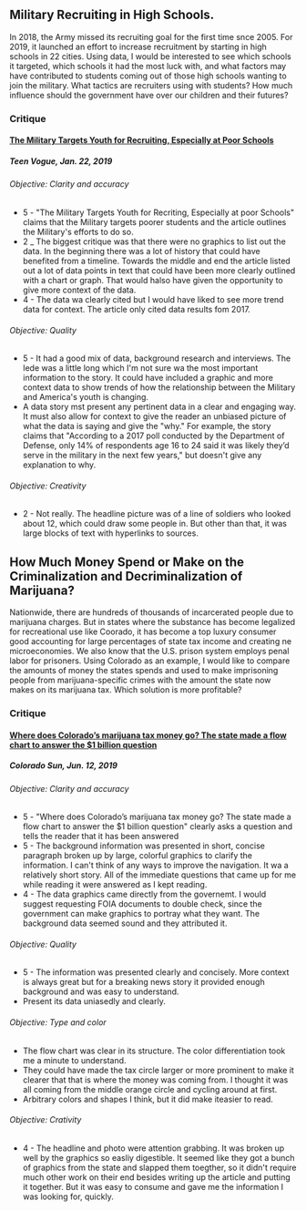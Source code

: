 ## Military Recruiting in High Schools.

In 2018, the Army missed its recruiting goal for the first time snce 2005. For 2019, it launched an effort to increase recruitment by starting in high schools in 22 cities. Using data, I would be interested to see which schools it targeted, which schools it had the most luck with, and what factors may have contributed to students coming out of those high schools wanting to join the military. What tactics are recruiters using with students? How much influence should the government have over our children and their futures? 

### Critique
#### [The Military Targets Youth for Recruiting, Especially at Poor Schools](https://www.teenvogue.com/story/the-military-targets-youth-for-recruitment) 
##### Teen Vogue, Jan. 22, 2019

###### Objective: Clarity and accuracy
* 5 - "The Military Targets Youth for Recriting, Especially at poor Schools" claims that the Military targets poorer students and the article outlines the Military's efforts to do so.
* 2 _ The biggest critique was that there were no graphics to list out the data. In the beginning there was a lot of history that could have benefited from a timeline. Towards the middle and end the article listed out a lot of data points in text that could have been more clearly outlined with a chart or graph. That would halso have given the opportunity to give more context of the data.
* 4 - The data wa clearly cited but I would have liked to see more trend data for context. The article only cited data results fom 2017.

###### Objective: Quality
* 5 - It had a good mix of data, background research and interviews. The lede was a little long which I'm not sure wa the most important information to the story. It could have included a graphic and more context data to show trends of how the relationship between the Military and America's youth is changing.
* A data story mst present any pertinent data in a clear and engaging way. It must also allow for context to give the reader an unbiased picture of what the data is saying and give the "why." For example, the story claims that "According to a 2017 poll conducted by the Department of Defense, only 14% of respondents age 16 to 24 said it was likely they’d serve in the military in the next few years," but doesn't give any explanation to why. 

###### Objective: Creativity
* 2 - Not really. The headline picture was of a line of soldiers who looked about 12, which could draw some people in. But other than that, it was large blocks of text with hyperlinks to sources.

## How Much Money Spend or Make on the Criminalization and Decriminalization of Marijuana?

Nationwide, there are hundreds of thousands of incarcerated people due to marijuana charges. But in states where the substance has become legalized for recreational use like Coorado, it has become a top luxury consumer good accounting for large percentages of state tax income and creating ne microeconomies. We also know that the U.S. prison system employs penal labor for prisoners. Using Colorado as an example, I would like to compare the amounts of money the states spends and used to make imprisoning people from marijuana-specific crimes with the amount the state now makes on its marijuana tax. Which solution is more profitable?

### Critique
#### [Where does Colorado’s marijuana tax money go? The state made a flow chart to answer the $1 billion question](https://coloradosun.com/2019/06/12/where-does-colorados-marijuana-tax-money-go/)
##### Colorado Sun, Jun. 12, 2019

###### Objective: Clarity and accuracy
* 5 - "Where does Colorado’s marijuana tax money go? The state made a flow chart to answer the $1 billion question" clearly asks a question and tells the reader that it has been answered
* 5 - The background information was presented in short, concise paragraph broken up by large, colorful graphics to clarify the information. I can't think of any ways to improve the navigation. It wa a relatively short story. All of the immediate questions that came up for me while reading it were answered as I kept reading.
* 4 - The data graphics came directly from the governemt. I would suggest requesting FOIA documents to double check, since the government can make graphics to portray what they want. The background data seemed sound and they attributed it.

###### Objective: Quality
* 5 - The information was presented clearly and concisely. More context is always great but for a breaking news story it provided enough background and was easy to understand.
* Present its data uniasedly and clearly.

###### Objective: Type and color
* The flow chart was clear in its structure. The color differentiation took me a minute to understand.
* They could have made the tax circle larger or more prominent to make it clearer that that is where the money was coming from. I thought it was all coming from the middle orange circle and cycling around at first.
* Arbitrary colors and shapes I think, but it did make iteasier to read.

###### Objective: Crativity
* 4 - The headline and photo were attention grabbing. It was broken up well by the graphics so easliy digestible. It seemed like they got a bunch of graphics from the state and slapped them toegther, so it didn't require much other work on their end besides writing up the article and putting it together. But it was easy to consume and gave me the information I was looking for, quickly.
